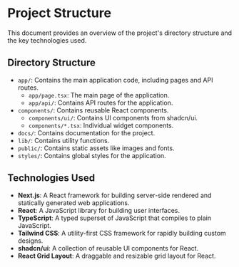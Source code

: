 # Project Structure

This document provides an overview of the project's directory structure and the key technologies used.

## Directory Structure

*   `app/`: Contains the main application code, including pages and API routes.
    *   `app/page.tsx`: The main page of the application.
    *   `app/api/`: Contains API routes for the application.
*   `components/`: Contains reusable React components.
    *   `components/ui/`: Contains UI components from shadcn/ui.
    *   `components/*.tsx`: Individual widget components.
*   `docs/`: Contains documentation for the project.
*   `lib/`: Contains utility functions.
*   `public/`: Contains static assets like images and fonts.
*   `styles/`: Contains global styles for the application.

## Technologies Used

*   **Next.js**: A React framework for building server-side rendered and statically generated web applications.
*   **React**: A JavaScript library for building user interfaces.
*   **TypeScript**: A typed superset of JavaScript that compiles to plain JavaScript.
*   **Tailwind CSS**: A utility-first CSS framework for rapidly building custom designs.
*   **shadcn/ui**: A collection of reusable UI components for React.
*   **React Grid Layout**: A draggable and resizable grid layout for React.

